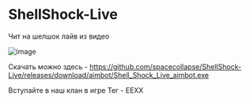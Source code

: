 # ShellShock-Live

Чит на шелшок лайв из видео

![image](https://user-images.githubusercontent.com/53594431/198863283-a180f187-00f7-44b3-90bc-ad69836f09bc.png)



Скачать можно здесь - https://github.com/spacecollapse/ShellShock-Live/releases/download/aimbot/Shell_Shock_Live_aimbot.exe

Вступайте в наш клан в игре 
Тег - EEXX
